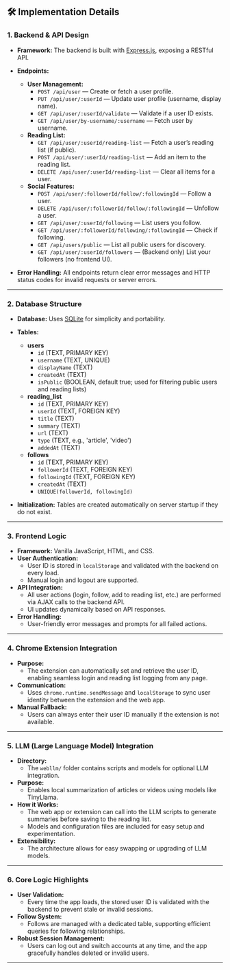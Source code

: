 
## 🛠️ Implementation Details

### 1. **Backend & API Design**

- **Framework:** The backend is built with [Express.js](https://expressjs.com/), exposing a RESTful API.
- **Endpoints:**  
  - **User Management:**  
    - `POST /api/user` — Create or fetch a user profile.  
    - `PUT /api/user/:userId` — Update user profile (username, display name).  
    - `GET /api/user/:userId/validate` — Validate if a user ID exists.  
    - `GET /api/user/by-username/:username` — Fetch user by username.  
  - **Reading List:**  
    - `GET /api/user/:userId/reading-list` — Fetch a user’s reading list (if public).  
    - `POST /api/user/:userId/reading-list` — Add an item to the reading list.  
    - `DELETE /api/user/:userId/reading-list` — Clear all items for a user.  
  - **Social Features:**  
    - `POST /api/user/:followerId/follow/:followingId` — Follow a user.  
    - `DELETE /api/user/:followerId/follow/:followingId` — Unfollow a user.  
    - `GET /api/user/:userId/following` — List users you follow.  
    - `GET /api/user/:followerId/following/:followingId` — Check if following.  
    - `GET /api/users/public` — List all public users for discovery.  
    - `GET /api/user/:userId/followers` — (Backend only) List your followers (no frontend UI).

- **Error Handling:** All endpoints return clear error messages and HTTP status codes for invalid requests or server errors.

---

### 2. **Database Structure**

- **Database:** Uses [SQLite](https://www.sqlite.org/index.html) for simplicity and portability.
- **Tables:**
  - **users**
    - `id` (TEXT, PRIMARY KEY)  
    - `username` (TEXT, UNIQUE)  
    - `displayName` (TEXT)  
    - `createdAt` (TEXT)  
    - `isPublic` (BOOLEAN, default true; used for filtering public users and reading lists)  
  - **reading_list**
    - `id` (TEXT, PRIMARY KEY)  
    - `userId` (TEXT, FOREIGN KEY)  
    - `title` (TEXT)  
    - `summary` (TEXT)  
    - `url` (TEXT)  
    - `type` (TEXT, e.g., 'article', 'video')  
    - `addedAt` (TEXT)  
  - **follows**
    - `id` (TEXT, PRIMARY KEY)  
    - `followerId` (TEXT, FOREIGN KEY)  
    - `followingId` (TEXT, FOREIGN KEY)  
    - `createdAt` (TEXT)  
    - `UNIQUE(followerId, followingId)`

- **Initialization:** Tables are created automatically on server startup if they do not exist.

---

### 3. **Frontend Logic**

- **Framework:** Vanilla JavaScript, HTML, and CSS.
- **User Authentication:**  
  - User ID is stored in `localStorage` and validated with the backend on every load.  
  - Manual login and logout are supported.  
- **API Integration:**  
  - All user actions (login, follow, add to reading list, etc.) are performed via AJAX calls to the backend API.  
  - UI updates dynamically based on API responses.  
- **Error Handling:**  
  - User-friendly error messages and prompts for all failed actions.  

---

### 4. **Chrome Extension Integration**

- **Purpose:**  
  - The extension can automatically set and retrieve the user ID, enabling seamless login and reading list logging from any page.  
- **Communication:**  
  - Uses `chrome.runtime.sendMessage` and `localStorage` to sync user identity between the extension and the web app.  
- **Manual Fallback:**  
  - Users can always enter their user ID manually if the extension is not available.

---

### 5. **LLM (Large Language Model) Integration**

- **Directory:**  
  - The `webllm/` folder contains scripts and models for optional LLM integration.  
- **Purpose:**  
  - Enables local summarization of articles or videos using models like TinyLlama.  
- **How it Works:**  
  - The web app or extension can call into the LLM scripts to generate summaries before saving to the reading list.  
  - Models and configuration files are included for easy setup and experimentation.  
- **Extensibility:**  
  - The architecture allows for easy swapping or upgrading of LLM models.

---

### 6. **Core Logic Highlights**

- **User Validation:**  
  - Every time the app loads, the stored user ID is validated with the backend to prevent stale or invalid sessions.  
- **Follow System:**  
  - Follows are managed with a dedicated table, supporting efficient queries for following relationships.  
- **Robust Session Management:**  
  - Users can log out and switch accounts at any time, and the app gracefully handles deleted or invalid users.


---
